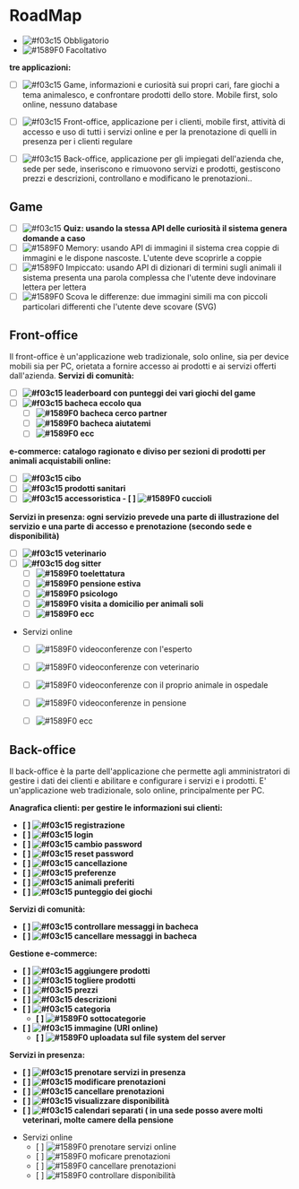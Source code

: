 # RoadMap

- ![#f03c15](https://via.placeholder.com/15/f03c15/000000?text=+) Obbligatorio
- ![#1589F0](https://via.placeholder.com/15/1589F0/000000?text=+) Facoltativo
  
<b>tre applicazioni:</b>
  - [ ] ![#f03c15](https://via.placeholder.com/15/f03c15/000000?text=+) Game, informazioni e curiosità sui propri cari, fare giochi a tema animalesco, e confrontare prodotti dello store. Mobile first, solo online, nessuno database
  - [ ] ![#f03c15](https://via.placeholder.com/15/f03c15/000000?text=+) Front-office, applicazione per i clienti, mobile first, attività di accesso e uso di tutti i servizi online e per la prenotazione di quelli in presenza per i clienti regulare
  - [ ] ![#f03c15](https://via.placeholder.com/15/f03c15/000000?text=+) Back-office, applicazione per gli impiegati dell'azienda che, sede per sede, inseriscono e rimuovono servizi e prodotti, gestiscono prezzi e descrizioni, controllano e modificano le prenotazioni..
  


## Game

- [ ] ![#f03c15](https://via.placeholder.com/15/f03c15/000000?text=+) <b>Quiz: usando la stessa API delle curiosità il sistema genera domande a caso</b>
- [ ] ![#1589F0](https://via.placeholder.com/15/1589F0/000000?text=+)  Memory: usando API di immagini il sistema crea coppie di immagini e le dispone nascoste. L'utente deve scoprirle a coppie
- [ ] ![#1589F0](https://via.placeholder.com/15/1589F0/000000?text=+)  Impiccato: usando API di dizionari di termini sugli animali il sistema presenta una parola complessa che l'utente deve indovinare lettera per lettera
- [ ] ![#1589F0](https://via.placeholder.com/15/1589F0/000000?text=+)  Scova le differenze: due immagini simili ma con piccoli particolari differenti che l'utente deve scovare (SVG)

## Front-office

Il front-office è un'applicazione web tradizionale, solo online, sia per device mobili sia per PC, orietata a fornire accesso ai prodotti e ai servizi offerti dall'azienda.
<b>Servizi di comunità:
  - [ ] ![#f03c15](https://via.placeholder.com/15/f03c15/000000?text=+) leaderboard con punteggi dei vari giochi del game
  - [ ] ![#f03c15](https://via.placeholder.com/15/f03c15/000000?text=+)  bacheca eccolo qua 
    - [ ] ![#1589F0](https://via.placeholder.com/15/1589F0/000000?text=+) bacheca cerco partner
    - [ ] ![#1589F0](https://via.placeholder.com/15/1589F0/000000?text=+) bacheca aiutatemi
    - [ ] ![#1589F0](https://via.placeholder.com/15/1589F0/000000?text=+) ecc
  </b>
<b>e-commerce: catalogo ragionato e diviso per sezioni di prodotti per animali acquistabili online: 
  
  - [ ] ![#f03c15](https://via.placeholder.com/15/f03c15/000000?text=+) cibo
  - [ ]  ![#f03c15](https://via.placeholder.com/15/f03c15/000000?text=+) prodotti sanitari
  - [ ]  ![#f03c15](https://via.placeholder.com/15/f03c15/000000?text=+) accessoristica 
    - [ ] ![#1589F0](https://via.placeholder.com/15/1589F0/000000?text=+) cuccioli
  </b>

<b>Servizi in presenza:  ogni servizio prevede una parte di illustrazione del servizio e una parte di accesso e prenotazione (secondo sede e disponibilità) 
  
  - [ ] ![#f03c15](https://via.placeholder.com/15/f03c15/000000?text=+) veterinario
  - [ ] ![#f03c15](https://via.placeholder.com/15/f03c15/000000?text=+) dog sitter 
    - [ ] ![#1589F0](https://via.placeholder.com/15/1589F0/000000?text=+) toelettatura
    - [ ] ![#1589F0](https://via.placeholder.com/15/1589F0/000000?text=+) pensione estiva
    - [ ] ![#1589F0](https://via.placeholder.com/15/1589F0/000000?text=+) psicologo
    - [ ] ![#1589F0](https://via.placeholder.com/15/1589F0/000000?text=+) visita a domicilio per animali soli
    - [ ] ![#1589F0](https://via.placeholder.com/15/1589F0/000000?text=+) ecc   
  </b>
  
  - Servizi online
    - [ ] ![#1589F0](https://via.placeholder.com/15/1589F0/000000?text=+) videoconferenze con l'esperto
    - [ ] ![#1589F0](https://via.placeholder.com/15/1589F0/000000?text=+) videoconferenze con veterinario
    - [ ] ![#1589F0](https://via.placeholder.com/15/1589F0/000000?text=+) videoconferenze con il proprio animale in ospedale
    - [ ] ![#1589F0](https://via.placeholder.com/15/1589F0/000000?text=+) videoconferenze in pensione
    - [ ] ![#1589F0](https://via.placeholder.com/15/1589F0/000000?text=+) ecc
  
  
## Back-office
Il back-office è la parte dell'applicazione che permette agli amministratori di gestire i dati dei clienti e abilitare e configurare i servizi e i prodotti. E' un'applicazione web tradizionale, solo online, principalmente per PC.

<b> Anagrafica clienti: per gestire le informazioni sui clienti: 
- [ ] ![#f03c15](https://via.placeholder.com/15/f03c15/000000?text=+) registrazione
- [ ] ![#f03c15](https://via.placeholder.com/15/f03c15/000000?text=+) login
- [ ] ![#f03c15](https://via.placeholder.com/15/f03c15/000000?text=+) cambio password
- [ ] ![#f03c15](https://via.placeholder.com/15/f03c15/000000?text=+) reset password
- [ ] ![#f03c15](https://via.placeholder.com/15/f03c15/000000?text=+) cancellazione
- [ ] ![#f03c15](https://via.placeholder.com/15/f03c15/000000?text=+) preferenze
- [ ] ![#f03c15](https://via.placeholder.com/15/f03c15/000000?text=+) animali preferiti
- [ ] ![#f03c15](https://via.placeholder.com/15/f03c15/000000?text=+) punteggio dei giochi
</b>

<b> Servizi di comunità: 
- [ ] ![#f03c15](https://via.placeholder.com/15/f03c15/000000?text=+)  controllare messaggi in bacheca
- [ ] ![#f03c15](https://via.placeholder.com/15/f03c15/000000?text=+) cancellare messaggi in bacheca
</b>

<b>
Gestione e-commerce: 
  
  - [ ] ![#f03c15](https://via.placeholder.com/15/f03c15/000000?text=+) aggiungere prodotti
  - [ ] ![#f03c15](https://via.placeholder.com/15/f03c15/000000?text=+) togliere prodotti
  - [ ] ![#f03c15](https://via.placeholder.com/15/f03c15/000000?text=+) prezzi
  - [ ] ![#f03c15](https://via.placeholder.com/15/f03c15/000000?text=+) descrizioni
  - [ ] ![#f03c15](https://via.placeholder.com/15/f03c15/000000?text=+) categoria
    - [ ] ![#1589F0](https://via.placeholder.com/15/1589F0/000000?text=+) sottocategorie
  - [ ] ![#f03c15](https://via.placeholder.com/15/f03c15/000000?text=+) immagine (URI online)
    - [ ] ![#1589F0](https://via.placeholder.com/15/1589F0/000000?text=+) uploadata sul file system del server
</b>

<b>
Servizi in presenza: 
  
  - [ ] ![#f03c15](https://via.placeholder.com/15/f03c15/000000?text=+) prenotare servizi in presenza
  - [ ] ![#f03c15](https://via.placeholder.com/15/f03c15/000000?text=+) modificare prenotazioni
  - [ ] ![#f03c15](https://via.placeholder.com/15/f03c15/000000?text=+) cancellare prenotazioni
  - [ ] ![#f03c15](https://via.placeholder.com/15/f03c15/000000?text=+) visualizzare disponibilità
  - [ ] ![#f03c15](https://via.placeholder.com/15/f03c15/000000?text=+) calendari separati ( in una sede posso avere molti veterinari, molte camere della pensione
</b>

- Servizi online
  - [ ] ![#1589F0](https://via.placeholder.com/15/1589F0/000000?text=+) prenotare servizi online
  - [ ] ![#1589F0](https://via.placeholder.com/15/1589F0/000000?text=+) moficare prenotazioni
  - [ ] ![#1589F0](https://via.placeholder.com/15/1589F0/000000?text=+) cancellare prenotazioni
  - [ ] ![#1589F0](https://via.placeholder.com/15/1589F0/000000?text=+) controllare disponibilità
  

